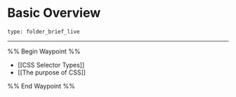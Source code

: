 # Basic Overview
 
```ccard
type: folder_brief_live
```
 
---

%% Begin Waypoint %%
- [[CSS Selector Types]]
- [[The purpose of CSS]]

%% End Waypoint %%